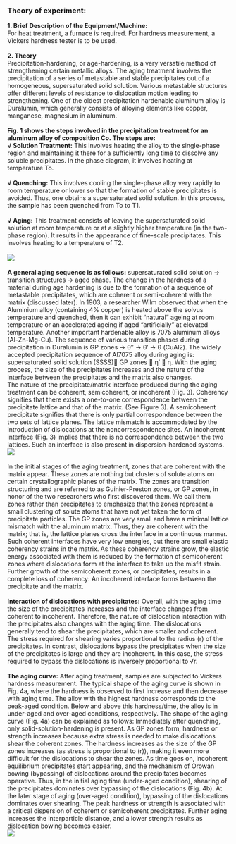 ### Theory of experiment:<br>
<b>1. Brief Description of the Equipment/Machine:</b><br> 
For heat treatment, a furnace is required. For hardness measurement, a Vickers hardness tester is to be used. <br><br>
<b>2. Theory </b><br>
Precipitation-hardening, or age-hardening, is a very versatile method of strengthening certain metallic alloys. The aging treatment involves the precipitation of a series of metastable and stable precipitates out of a homogeneous, supersaturated solid solution. Various metastable structures offer different levels of resistance to dislocation motion leading to strengthening. One of the oldest precipitation hardenable aluminum alloy is Duralumin, which generally consists of alloying elements like copper, manganese, magnesium in aluminum.<br><br>
<b>Fig. 1 shows the steps involved in the precipitation treatment for an aluminum alloy of composition Co. The steps are:</b><br>
<b>√	Solution Treatment:</b> This involves heating the alloy to the single-phase region and maintaining it there for a sufficiently long time to dissolve any soluble precipitates. In the phase diagram, it involves heating at temperature To.<br><br>
<b>√	Quenching:</b> This involves cooling the single-phase alloy very rapidly to room temperature or lower so that the formation of stable precipitates is avoided. Thus, one obtains a supersaturated solid solution. In this process, the sample has been quenched from To to T1.<br><br>
<b>√	Aging:</b> This treatment consists of leaving the supersaturated solid solution at room temperature or at a slightly higher temperature (in the two-phase region). It results in the appearance of fine-scale precipitates. This involves heating to a temperature of T2. <br><br>
<image src="images/image1.png"><br><br>
<b>A general aging sequence is as follows:</b> supersaturated solid solution → transition structures → aged phase. The change in the hardness of a material during age hardening is due to the formation of a sequence of metastable precipitates, which are coherent or semi-coherent with the matrix (discussed later). In 1903, a researcher Wilm observed that when the Aluminium alloy (containing 4% copper) is heated above the solvus temperature and quenched, then it can exhibit “natural” ageing at room temperature or an accelerated ageing if aged “artificially” at elevated temperature. Another important hardenable alloy is 7075 aluminum alloys (Al-Zn-Mg-Cu). The sequence of various transition phases during precipitation in Duralumin is GP zones → θ″ → θ′ → θ (CuAl2). The widely accepted precipitation sequence of Al7075 alloy during aging is: supersaturated solid solution (SSSS) GP zones  η’  η. With the aging process, the size of the precipitates increases and the nature of the interface between the precipitates and the matrix also changes. <br>
The nature of the precipitate/matrix interface produced during the aging treatment can be coherent, semicoherent, or incoherent (Fig. 3). Coherency signifies that there exists a one-to-one correspondence between the precipitate lattice and that of the matrix. (See Figure 3). A semicoherent precipitate signifies that there is only partial correspondence between the two sets of lattice planes. The lattice mismatch is accommodated by the introduction of dislocations at the noncorrespondence sites. An incoherent interface (Fig. 3) implies that there is no correspondence between the two lattices. Such an interface is also present in dispersion-hardened systems.<br>
<image src="images/image2.png"><br><br>
In the initial stages of the aging treatment, zones that are coherent with the matrix appear. These zones are nothing but clusters of solute atoms on certain crystallographic planes of the matrix. The zones are transition structuring and are referred to as Guinier-Preston zones, or GP zones, in honor of the two researchers who first discovered them. We call them zones rather than precipitates to emphasize that the zones represent a small clustering of solute atoms that have not yet taken the form of precipitate particles. The GP zones are very small and have a minimal lattice mismatch with the aluminum matrix. Thus, they are coherent with the matrix; that is, the lattice planes cross the interface in a continuous manner. Such coherent interfaces have very low energies, but there are small elastic coherency strains in the matrix. As these coherency strains grow, the elastic energy associated with them is reduced by the formation of semicoherent zones where dislocations form at the interface to take up the misfit strain. Further growth of the semicoherent zones, or precipitates, results in a complete loss of coherency: An incoherent interface forms between the precipitate and the matrix.<br><br>
<b>Interaction of dislocations with precipitates:</b> Overall, with the aging time the size of the precipitates increases and the interface changes from coherent to incoherent. Therefore, the nature of dislocation interaction with the precipitates also changes with the aging time. The dislocations generally tend to shear the precipitates, which are smaller and coherent. The stress required for shearing varies proportional to the radius (r) of the precipitates. In contrast, dislocations bypass the precipitates when the size of the precipitates is large and they are incoherent. In this case, the stress required to bypass the dislocations is inversely proportional to √r.<br><br>
<b>The aging curve:</b> After aging treatment, samples are subjected to Vickers hardness measurement. The typical shape of the aging curve is shown in Fig. 4a, where the hardness is observed to first increase and then decrease with aging time. The alloy with the highest hardness corresponds to the peak-aged condition. Below and above this hardness/time, the alloy is in under-aged and over-aged conditions, respectively. The shape of the aging curve (Fig. 4a) can be explained as follows: Immediately after quenching, only solid-solution-hardening is present. As GP zones form, hardness or strength increases because extra stress is needed to make dislocations shear the coherent zones. The hardness increases as the size of the GP zones increases (as stress is proportional to (r)), making it even more difficult for the dislocations to shear the zones. As time goes on, incoherent equilibrium precipitates start appearing, and the mechanism of Orowan bowing (bypassing) of dislocations around the precipitates becomes operative. Thus, in the initial aging time (under-aged condition), shearing of the precipitates dominates over bypassing of the dislocations (Fig. 4b). At the later stage of aging (over-aged condition), bypassing of the dislocations dominates over shearing. The peak hardness or strength is associated with a critical dispersion of coherent or semicoherent precipitates. Further aging increases the interparticle distance, and a lower strength results as dislocation bowing becomes easier.<br>
<image src="images/image3.png"><br><br>



